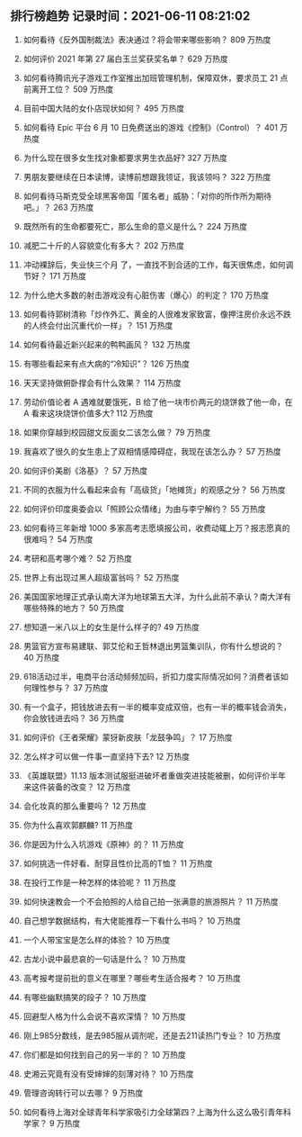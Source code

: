 
## 排行榜趋势 记录时间：2021-06-11 08:21:02
  
  1. 如何看待《反外国制裁法》表决通过？将会带来哪些影响？ 809 万热度
    
  2. 如何评价 2021 年第 27 届白玉兰奖获奖名单？ 629 万热度
    
  3. 如何看待腾讯光子游戏工作室推出加班管理机制，保障双休，要求员工 21 点前离开工位？ 509 万热度
    
  4. 目前中国大陆的女仆店现状如何？ 495 万热度
    
  5. 如何看待 Epic 平台 6 月 10 日免费送出的游戏《控制》（Control）？ 401 万热度
    
  6. 为什么现在很多女生找对象都要求男生衣品好? 327 万热度
    
  7. 男朋友要继续在日本读博，读博前想跟我领证，我该领吗？ 322 万热度
    
  8. 如何看待马斯克受全球黑客帝国「匿名者」威胁：「对你的所作所为期待吧。」？ 263 万热度
    
  9. 既然所有的生命都要死亡，那么生命的意义是什么？ 224 万热度
    
  10. 减肥二十斤的人容貌变化有多大？ 202 万热度
    
  11. 冲动裸辞后，失业快三个月 了，一直找不到合适的工作，每天很焦虑，如何调节好？ 171 万热度
    
  12. 为什么绝大多数的射击游戏没有心脏伤害（爆心）的判定？ 170 万热度
    
  13. 如何看待郭树清称「炒作外汇、黄金的人很难发家致富，像押注房价永远不跌的人终会付出沉重代价一样」？ 151 万热度
    
  14. 如何看待最近新兴起来的鸭鸭画风？ 132 万热度
    
  15. 有哪些看起来有点大病的“冷知识”？ 126 万热度
    
  16. 天天坚持做俯卧撑会有什么效果？ 114 万热度
    
  17. 劳动价值论者 A 遇难就要饿死，B 给了他一块市价两元的烧饼救了他一命，在 A 看来这块烧饼价值多大? 112 万热度
    
  18. 如果你穿越到校园甜文反面女二该怎么做？ 79 万热度
    
  19. 我喜欢了很久的女生患上了双相情感障碍症，我现在该怎么办？ 57 万热度
    
  20. 如何评价美剧《洛基》？ 57 万热度
    
  21. 不同的衣服为什么看起来会有「高级货」「地摊货」的观感之分？ 56 万热度
    
  22. 如何评价印度奥委会以「照顾公众情绪」为由与李宁解约？ 55 万热度
    
  23. 如何看待三年新增 1000 多家高考志愿填报公司，收费动辄上万？报志愿真的很难吗？ 54 万热度
    
  24. 考研和高考哪个难？ 52 万热度
    
  25. 世界上有出现过黑人超级富翁吗？ 52 万热度
    
  26. 美国国家地理正式承认南大洋为地球第五大洋，为什么此前不承认？南大洋有哪些特殊的地方？ 50 万热度
    
  27. 想知道一米八以上的女生是什么样子的? 49 万热度
    
  28. 男篮官方宣布易建联、郭艾伦和王哲林退出男篮集训队，你有什么想说的？ 40 万热度
    
  29. 618活动过半，电商平台活动频频加码，折扣力度实际情况如何？消费者该如何理性参与？ 37 万热度
    
  30. 有一个盒子，把钱放进去有一半的概率变成双倍，也有一半的概率钱会消失，你会放钱进去吗？ 36 万热度
    
  31. 如何评价《王者荣耀》蒙犽新皮肤「龙鼓争鸣」？ 17 万热度
    
  32. 怎么样才可以做一件事一直坚持下去? 12 万热度
    
  33. 《英雄联盟》11.13 版本测试服挺进破坏者重做突进技能被删，如何评价半年来这件装备的改变？ 12 万热度
    
  34. 会化妆真的那么重要吗？ 12 万热度
    
  35. 你为什么喜欢郭麒麟? 11 万热度
    
  36. 你是因为什么入坑游戏《原神》的？ 11 万热度
    
  37. 如何挑选一件好看、耐穿且性价比高的T恤？ 11 万热度
    
  38. 在投行工作是一种怎样的体验呢？ 11 万热度
    
  39. 如何快速教会一个不会拍照的人给自己拍一张满意的旅游照片？ 11 万热度
    
  40. 自己想学数据结构，有大佬能推荐一下看什么书吗？ 10 万热度
    
  41. 一个人带宝宝是怎么样的体验？ 10 万热度
    
  42. 古龙小说中最悲哀的一句话是什么？ 10 万热度
    
  43. 高考报考提前批的意义在哪里？哪些考生适合报考？ 10 万热度
    
  44. 有哪些幽默搞笑的段子？ 10 万热度
    
  45. 回避型人格为什么会说不喜欢深情？ 10 万热度
    
  46. 刚上985分数线，是去985服从调剂呢，还是去211读热门专业？ 10 万热度
    
  47. 你们都是如何找到自己的另一半的？ 10 万热度
    
  48. 史湘云究竟有没有受婶婶的刻薄对待？ 10 万热度
    
  49. 管理咨询转行可以去哪？ 9 万热度
    
  50. 如何看待上海对全球青年科学家吸引力全球第四？上海为什么这么吸引青年科学家？ 9 万热度
    